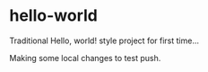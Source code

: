 # hello-world
Traditional Hello, world! style project for first time...

Making some local changes to test push.
